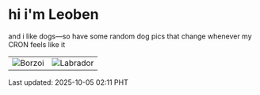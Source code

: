 # hi i'm Leoben

and i like dogs—so have some random dog pics that change whenever my CRON feels like it

|  |  |
|--------|----------|
| ![Borzoi](https://random-dog-vercel.vercel.app/api/random-borzoi?v=1759601483) | ![Labrador](https://random-dog-vercel.vercel.app/api/random-labrador?v=1759601483) |

Last updated: 2025-10-05 02:11 PHT
